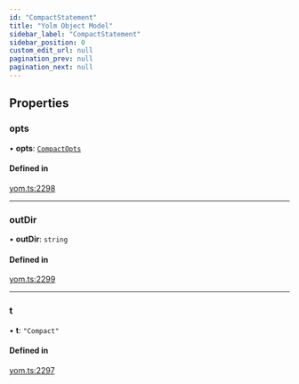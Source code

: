 ```yaml
---
id: "CompactStatement"
title: "Yolm Object Model"
sidebar_label: "CompactStatement"
sidebar_position: 0
custom_edit_url: null
pagination_prev: null
pagination_next: null
---
```


## Properties

### opts

• **opts**: [`CompactOpts`](CompactOpts.md)

#### Defined in

[yom.ts:2298](https://github.com/yolmio/boost/blob/964b449/src/yom.ts#L2298)

___

### outDir

• **outDir**: `string`

#### Defined in

[yom.ts:2299](https://github.com/yolmio/boost/blob/964b449/src/yom.ts#L2299)

___

### t

• **t**: ``"Compact"``

#### Defined in

[yom.ts:2297](https://github.com/yolmio/boost/blob/964b449/src/yom.ts#L2297)
